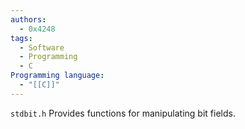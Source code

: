 ```yaml
---
authors:
  - 0x4248
tags:
  - Software
  - Programming
  - C
Programming language:
  - "[[C]]"
---
```

`stdbit.h` Provides functions for manipulating bit fields.